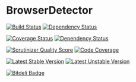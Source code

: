 BrowserDetector
===============

[![Build Status](https://api.travis-ci.org/mimmi20/BrowserDetector.png?branch=master)](https://travis-ci.org/mimmi20/BrowserDetector)
[![Dependency Status](https://depending.in/mimmi20/BrowserDetector.png)](http://depending.in/mimmi20/BrowserDetector)

[![Coverage Status](https://coveralls.io/repos/mimmi20/BrowserDetector/badge.png?branch=master)](https://coveralls.io/r/mimmi20/BrowserDetector?branch=master)
[![Dependency Status](https://www.versioneye.com/user/projects/52a760b5632bac3d0300001d/badge.png)](https://www.versioneye.com/user/projects/52a760b5632bac3d0300001d)

[![Scrutinizer Quality Score](https://scrutinizer-ci.com/g/mimmi20/BrowserDetector/badges/quality-score.png?s=6f5bfd2a06995d7a76b60b472528c23ca9294ff5)](https://scrutinizer-ci.com/g/mimmi20/BrowserDetector/) 
[![Code Coverage](https://scrutinizer-ci.com/g/mimmi20/BrowserDetector/badges/coverage.png?s=bc9ec2271f5a800664e27eca760a0a6b1b4dcc16)](https://scrutinizer-ci.com/g/mimmi20/BrowserDetector/)

[![Latest Stable Version](https://poser.pugx.org/mimmi20/browser-detector/v/stable.png)](https://packagist.org/packages/mimmi20/browser-detector)
[![Latest Unstable Version](https://poser.pugx.org/mimmi20/browser-detector/v/unstable.png)](https://packagist.org/packages/mimmi20/browser-detector)

[![Bitdeli Badge](https://d2weczhvl823v0.cloudfront.net/mimmi20/browserdetector/trend.png)](https://bitdeli.com/free "Bitdeli Badge")
